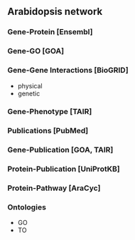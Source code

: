 ## Arabidopsis network

### Gene-Protein [Ensembl]

### Gene-GO [GOA]

### Gene-Gene Interactions [BioGRID]
  - physical
  - genetic

### Gene-Phenotype [TAIR]

### Publications [PubMed]

### Gene-Publication [GOA, TAIR]

### Protein-Publication [UniProtKB]

### Protein-Pathway [AraCyc]

### Ontologies
  - GO
  - TO

